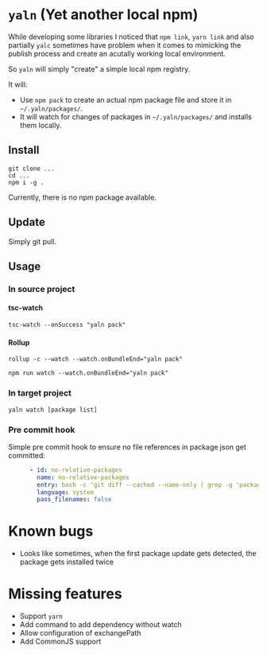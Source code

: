 # `yaln` (Yet another local npm)

While developing some libraries I noticed that `npm link`, `yarn link` and also partially `yalc` sometimes have problem 
when it comes to mimicking the publish process and create an acutally working local environment.

So `yaln` will simply "create" a simple local npm registry.

It will:
- Use `npm pack` to create an actual npm package file and store it in `~/.yaln/packages/`.
- It will watch for changes of packages in `~/.yaln/packages/` and installs them locally.

## Install

    git clone ...
    cd ...
    npm i -g .

Currently, there is no npm package available.

## Update

Simply git pull.



## Usage

### In source project 

#### tsc-watch

    tsc-watch --onSuccess "yaln pack"

#### Rollup

    rollup -c --watch --watch.onBundleEnd="yaln pack"

    npm run watch --watch.onBundleEnd="yaln pack"

### In target project

    yaln watch [package list]

### Pre commit hook

Simple pre commit hook to ensure no file references in package json get committed:

```yaml
      - id: no-relative-packages
        name: no-relative-packages
        entry: bash -c "git diff --cached --name-only | grep -q 'package.json' && cat package.json | grep -E 'file:.+\/\.lnpm\/.+' && echo -e 'file references not allowed in package.json' 1>&2 && exit 1 || exit 0"
        language: system
        pass_filenames: false
```

# Known bugs

- Looks like sometimes, when the first package update gets detected, the package gets installed twice

# Missing features

- Support `yarn`
- Add command to add dependency without watch
- Allow configuration of exchangePath
- Add CommonJS support
